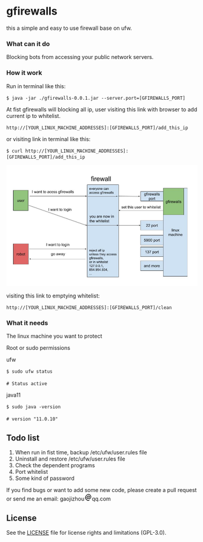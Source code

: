 # gfirewalls
this a simple and easy to use firewall base on ufw.  

### What can it do
Blocking bots from accessing your public network servers.  


### How it work
Run in terminal like this:
```shell
$ java -jar ./gfirewalls-0.0.1.jar --server.port=[GFIREWALLS_PORT]
```

At fist gfirewalls will blocking all ip, user visiting this link with browser to add current ip to whitelist.  
```
http://[YOUR_LINUX_MACHINE_ADDRESSES]:[GFIREWALLS_PORT]/add_this_ip
```

or visiting link in terminal like this:
```shell
$ curl http://[YOUR_LINUX_MACHINE_ADDRESSES]:[GFIREWALLS_PORT]/add_this_ip
```

![how gfirewalls work pic](./introduction/how_gfirewalls_work.jpg)

visiting this link to emptying whitelist:
```
http://[YOUR_LINUX_MACHINE_ADDRESSES]:[GFIREWALLS_PORT]/clean
```
### What it needs
The linux machine you want to protect  

Root or sudo permissions

ufw  
```shell
$ sudo ufw status

# Status active
```
java11  
```shell
$ sudo java -version

# version "11.0.10"
```

## Todo list
1. When run in fist time, backup /etc/ufw/user.rules file 
2. Uninstall and restore /etc/ufw/user.rules file
3. Check the dependent programs  
4. Port whitelist  
5. Some kind of password  

If you find bugs or want to add some new code, please create a pull request or send me an email: gaojizhou![@](./introduction/@.png)qq.com

## License

See the [LICENSE](LICENSE.md) file for license rights and limitations (GPL-3.0).
